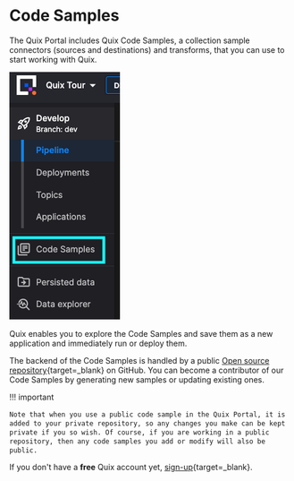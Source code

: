 # Code Samples

The Quix Portal includes Quix Code Samples, a collection sample connectors (sources and destinations) and transforms, that you can use to start working with Quix.

![Code Samples](../images/code-samples.png)

Quix enables you to explore the Code Samples and save them as a new application and immediately run or deploy them. 

The backend of the Code Samples is handled by a public [Open source repository](https://github.com/quixio/quix-samples){target=_blank} on GitHub. You can become a contributor of our Code Samples by generating new samples or updating existing ones.

!!! important

    Note that when you use a public code sample in the Quix Portal, it is added to your private repository, so any changes you make can be kept private if you so wish. Of course, if you are working in a public repository, then any code samples you add or modify will also be public.

If you don't have a **free** Quix account yet, [sign-up](https://portal.platform.quix.ai/self-sign-up?xlink=docs){target=_blank}.
